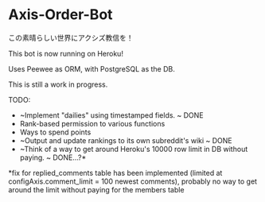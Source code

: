 # Axis-Order-Bot
この素晴らしい世界にアクシズ教信を！

This bot is now running on Heroku! 

Uses Peewee as ORM, with PostgreSQL as the DB.

This is still a work in progress.

TODO: 
- ~Implement "dailies" using timestamped fields. ~ DONE
- Rank-based permission to various functions
- Ways to spend points
- ~Output and update rankings to its own subreddit's wiki ~ DONE
- ~Think of a way to get around Heroku's 10000 row limit in DB without paying. ~ DONE...?*

*fix for replied_comments table has been implemented (limited at configAxis.comment_limit = 100 newest comments), probably no way to get around the limit without paying for the members table
